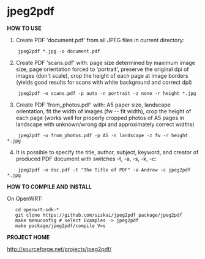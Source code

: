 # jpeg2pdf

**HOW TO USE**

1. Create PDF 'document.pdf' from all JPEG files in current directory:
```
    jpeg2pdf *.jpg -o document.pdf	
```
2. Create PDF 'scans.pdf' with:
   page size determined by maximum image size,
   page orientation forced to 'portrait',
   preserve the original dpi of images (don't scale),
   crop the height of each page at image borders
   (yields good results for scans with white background and correct dpi)
```
    jpeg2pdf -o scans.pdf -p auto -n portrait -z none -r height *.jpg
```
3. Create PDF 'from_photos.pdf' with:
   A5 paper size,
   landscape orientation,
   fit the width of images (fw -- fit width),
   crop the height of each page
   (works well for properly cropped photos of A5 pages in landscape
    with unknown/wrong dpi and approximately correct widths)
```
    jpeg2pdf -o from_photos.pdf -p A5 -n landscape -z fw -r height *.jpg
```
4. It is possible to specify the title, author, subject, keyword, and creator
   of produced PDF document with switches -t, -a, -s, -k, -c:
```
    jpeg2pdf -o doc.pdf -t "The Title of PDF" -a Andrew -c jpeg2pdf *.jpg
```
	
**HOW TO COMPILE AND INSTALL**

On OpenWRT:
```
   cd openwrt-sdk-*
   git clone https://github.com/siskai/jpeg2pdf package/jpeg2pdf
   make menuconfig # select Examples -> jpeg2pdf
   make package/jpeg2pdf/compile V=s
```
	
**PROJECT HOME**

   http://sourceforge.net/projects/jpeg2pdf/

